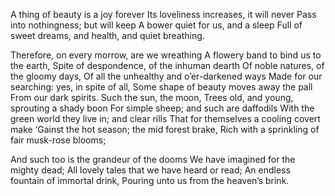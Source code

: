 A thing of beauty is a joy forever
Its loveliness increases, it will never
Pass into nothingness; but will keep
A bower quiet for us, and a sleep
Full of sweet dreams, and health, and quiet breathing.

Therefore, on every morrow, are we wreathing
A flowery band to bind us to the earth,
Spite of despondence, of the inhuman dearth
Of noble natures, of the gloomy days,
Of all the unhealthy and o’er-darkened ways
Made for our searching: yes, in spite of all,
Some shape of beauty moves away the pall
From our dark spirits. Such the sun, the moon,
Trees old, and young, sprouting a shady boon
For simple sheep; and such are daffodils
With the green world they live in; and clear rills
That for themselves a cooling covert make
‘Gainst the hot season; the mid forest brake,
Rich with a sprinkling of fair musk-rose blooms;

And such too is the grandeur of the dooms
We have imagined for the mighty dead;
All lovely tales that we have heard or read;
An endless fountain of immortal drink,
Pouring unto us from the heaven’s brink.